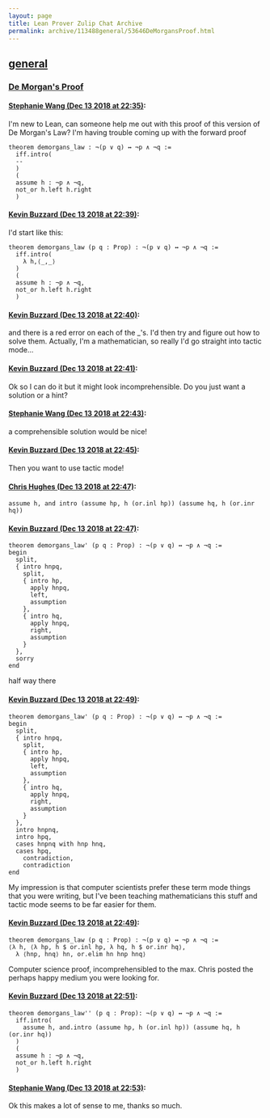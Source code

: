 ```yaml
---
layout: page
title: Lean Prover Zulip Chat Archive 
permalink: archive/113488general/53646DeMorgansProof.html
---
```


## [general](index.html)
### [De Morgan's Proof](53646DeMorgansProof.html)

#### [Stephanie Wang (Dec 13 2018 at 22:35)](https://leanprover.zulipchat.com/#narrow/stream/113488-general/topic/De%20Morgan%27s%20Proof/near/151734970):
I'm new to Lean, can someone help me out with this proof of this version of De Morgan's Law? I'm having trouble coming up with the forward proof
``` 
theorem demorgans_law : ¬(p ∨ q) ↔ ¬p ∧ ¬q := 
  iff.intro(
  -- 
  )
  (
  assume h : ¬p ∧ ¬q,
  not_or h.left h.right
  )
```

#### [Kevin Buzzard (Dec 13 2018 at 22:39)](https://leanprover.zulipchat.com/#narrow/stream/113488-general/topic/De%20Morgan%27s%20Proof/near/151735268):
I'd start like this:

```lean
theorem demorgans_law (p q : Prop) : ¬(p ∨ q) ↔ ¬p ∧ ¬q :=
  iff.intro(
    λ h,⟨_,_⟩
  )
  (
  assume h : ¬p ∧ ¬q,
  not_or h.left h.right
  )
```

#### [Kevin Buzzard (Dec 13 2018 at 22:40)](https://leanprover.zulipchat.com/#narrow/stream/113488-general/topic/De%20Morgan%27s%20Proof/near/151735351):
and there is a red error on each of the _'s. I'd then try and figure out how to solve them. Actually, I'm a mathematician, so really I'd go straight into tactic mode...

#### [Kevin Buzzard (Dec 13 2018 at 22:41)](https://leanprover.zulipchat.com/#narrow/stream/113488-general/topic/De%20Morgan%27s%20Proof/near/151735412):
Ok so I can do it but it might look incomprehensible. Do you just want a solution or a hint?

#### [Stephanie Wang (Dec 13 2018 at 22:43)](https://leanprover.zulipchat.com/#narrow/stream/113488-general/topic/De%20Morgan%27s%20Proof/near/151735550):
a comprehensible solution would be nice!

#### [Kevin Buzzard (Dec 13 2018 at 22:45)](https://leanprover.zulipchat.com/#narrow/stream/113488-general/topic/De%20Morgan%27s%20Proof/near/151735667):
Then you want to use tactic mode!

#### [Chris Hughes (Dec 13 2018 at 22:47)](https://leanprover.zulipchat.com/#narrow/stream/113488-general/topic/De%20Morgan%27s%20Proof/near/151735761):
`assume h, and intro (assume hp, h (or.inl hp)) (assume hq, h (or.inr hq))`

#### [Kevin Buzzard (Dec 13 2018 at 22:47)](https://leanprover.zulipchat.com/#narrow/stream/113488-general/topic/De%20Morgan%27s%20Proof/near/151735780):
```lean
theorem demorgans_law' (p q : Prop) : ¬(p ∨ q) ↔ ¬p ∧ ¬q :=
begin
  split,
  { intro hnpq,
    split,
    { intro hp,
      apply hnpq,
      left,
      assumption
    },
    { intro hq,
      apply hnpq,
      right,
      assumption
    }
  },
  sorry
end
```
half way there

#### [Kevin Buzzard (Dec 13 2018 at 22:49)](https://leanprover.zulipchat.com/#narrow/stream/113488-general/topic/De%20Morgan%27s%20Proof/near/151735899):
```lean
theorem demorgans_law' (p q : Prop) : ¬(p ∨ q) ↔ ¬p ∧ ¬q :=
begin
  split,
  { intro hnpq,
    split,
    { intro hp,
      apply hnpq,
      left,
      assumption
    },
    { intro hq,
      apply hnpq,
      right,
      assumption
    }
  },
  intro hnpnq,
  intro hpq,
  cases hnpnq with hnp hnq,
  cases hpq,
    contradiction,
    contradiction
end
```

My impression is that computer scientists prefer these term mode things that you were writing, but I've been teaching mathematicians this stuff and tactic mode seems to be far easier for them.

#### [Kevin Buzzard (Dec 13 2018 at 22:49)](https://leanprover.zulipchat.com/#narrow/stream/113488-general/topic/De%20Morgan%27s%20Proof/near/151735933):
```lean
theorem demorgans_law (p q : Prop) : ¬(p ∨ q) ↔ ¬p ∧ ¬q :=
⟨λ h, ⟨λ hp, h $ or.inl hp, λ hq, h $ or.inr hq⟩,
  λ ⟨hnp, hnq⟩ hn, or.elim hn hnp hnq⟩
```
Computer science proof, incomprehensibled to the max. Chris posted the perhaps happy medium you were looking for.

#### [Kevin Buzzard (Dec 13 2018 at 22:51)](https://leanprover.zulipchat.com/#narrow/stream/113488-general/topic/De%20Morgan%27s%20Proof/near/151736068):
```lean
theorem demorgans_law'' (p q : Prop): ¬(p ∨ q) ↔ ¬p ∧ ¬q :=
  iff.intro(
    assume h, and.intro (assume hp, h (or.inl hp)) (assume hq, h (or.inr hq))
  )
  (
  assume h : ¬p ∧ ¬q,
  not_or h.left h.right
  )
```

#### [Stephanie Wang (Dec 13 2018 at 22:53)](https://leanprover.zulipchat.com/#narrow/stream/113488-general/topic/De%20Morgan%27s%20Proof/near/151736196):
Ok this makes a lot of sense to me, thanks so much.

